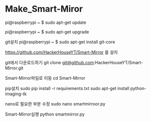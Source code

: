 # Make_Smart-Miror

pi@raspberrypi ~ $ sudo apt-get update


pi@raspberrypi ~ $ sudo apt-get upgrade

git설치
pi@raspberrypi ~ $ sudo apt-get install git-core

https://github.com/HackerHouseYT/Smart-Mirror 를 설치

git에서 다운로드하기
git clone git@github.com:HackerHouseYT/Smart-Mirror.git

Smart-Mirror파일로 이동
cd Smart-Mirror

pip설치
sudo pip install -r requirements.txt
sudo apt-get install python-imaging-tk

nano로 필요한 부분 수정
sudo nano smartmirroor.py

Smart-Mirror실행
python smartmirror.py
